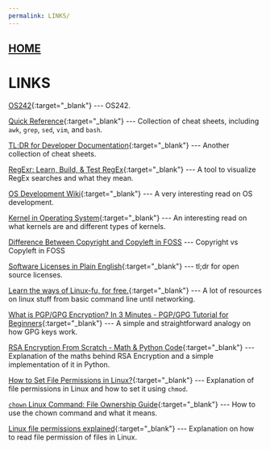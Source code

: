 ```yaml
---
permalink: LINKS/
---
```


## [HOME](../)

# LINKS

[OS242](https://os.vlsm.org/){:target="_blank"} ---
OS242.

[Quick Reference](https://quickref.me/){:target="_blank"} ---
Collection of cheat sheets, including `awk`, `grep`, `sed`, `vim`, and `bash`.

[TL;DR for Developer Documentation](https://devhints.io/){:target="_blank"} ---
Another collection of cheat sheets.

[RegExr: Learn, Build, & Test RegEx](https://regexr.com/){:target="_blank"} ---
A tool to visualize RegEx searches and what they mean.

[OS Development Wiki](https://wiki.osdev.org/){:target="_blank"} ---
A very interesting read on OS development.

[Kernel in Operating System](https://www.geeksforgeeks.org/kernel-in-operating-system/){:target="_blank"} ---
An interesting read on what kernels are and different types of kernels.

[Difference Between Copyright and Copyleft in FOSS](https://www.geeksforgeeks.org/difference-between-copyright-and-copyleft-in-foss/) ---
Copyright vs Copyleft in FOSS

[Software Licenses in Plain English](https://www.tldrlegal.com/){:target="_blank"} ---
tl;dr for open source licenses.

[Learn the ways of Linux-fu, for free.](https://linuxjourney.com/){:target="_blank"} ---
A lot of resources on linux stuff from basic command line until networking.

[What is PGP/GPG Encryption? In 3 Minutes - PGP/GPG Tutorial for Beginners](https://www.youtube.com/watch?v=1-MPcUHhXoc){:target="_blank"} ---
A simple and straightforward analogy on how GPG keys work.

[RSA Encryption From Scratch - Math & Python Code](https://www.youtube.com/watch?v=D_PfV_IcUdA){:target="_blank"} ---
Explanation of the maths behind RSA Encryption and a simple implementation of it in Python.

[How to Set File Permissions in Linux?](https://www.geeksforgeeks.org/how-to-set-file-permissions-in-linux/){:target="_blank"} ---
Explanation of file permissions in Linux and how to set it using `chmod`.

[`chown` Linux Command: File Ownership Guide](https://ioflood.com/blog/chown-linux-command/){:target="_blank"} ---
How to use the chown command and what it means.

[Linux file permissions explained](https://www.redhat.com/sysadmin/linux-file-permissions-explained){:target="_blank"} ---
Explanation on how to read file permission of files in Linux.
